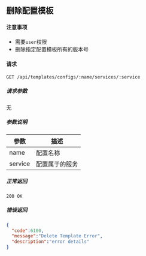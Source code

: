 ## 删除配置模板

#### 注意事项

- 需要`user`权限
- 删除指定配置模板所有的版本号

#### 请求

```
GET /api/templates/configs/:name/services/:service
```

##### 请求参数

无

##### 参数说明

| 参数 | 描述 |
|-----|-----|
| name | 配置名称 |
| service | 配置属于的服务 |

##### 正常返回

```
200 OK
```

##### 错误返回

```json
{
  "code":6100,
  "message":"Delete Template Error",
  "description":"error details"
}
```
